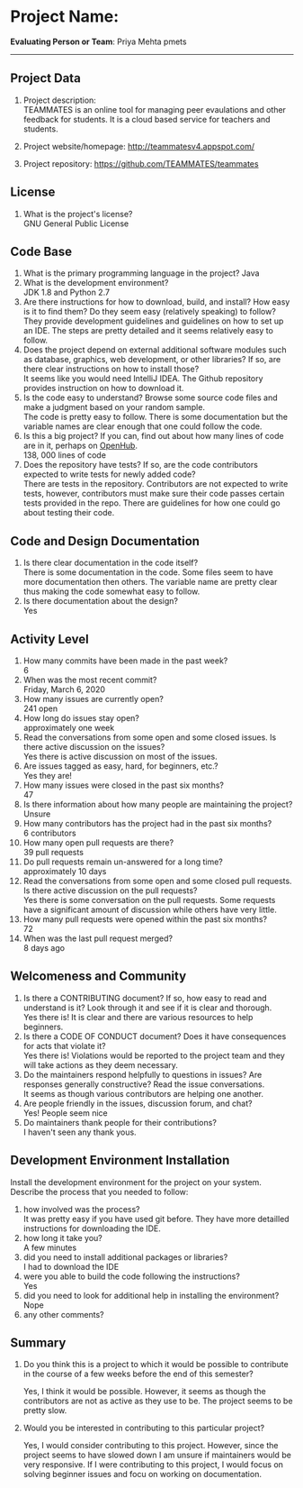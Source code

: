 # Project Name:  <!-- replace with the project name -->   



**Evaluating Person or Team**:
Priya Mehta pmets

---

## Project Data

1. Project description: <br>
	TEAMMATES is an online tool for managing peer evaulations and other feedback for students. It is a cloud based service for teachers and students.

1. Project website/homepage:
	http://teammatesv4.appspot.com/
1. Project repository:
	https://github.com/TEAMMATES/teammates


## License

1. What is the project's license? <br>
	GNU General Public License


## Code Base


1. What is the primary programming language in the project?
	Java
1. What is the development environment? <br>
	<!--
	For example, is it Gnu C++ on Linux?
	Is it a Windows 10 application? Does one need to develop in a virtual machine?
	-->
	JDK 1.8 and Python 2.7
1. Are there instructions for how to download, build, and install? How easy is it
to find them? Do they seem easy (relatively speaking) to follow? <br>
	They provide development guidelines and guidelines on how to set up an IDE. The steps are pretty detailed and it seems relatively easy to follow.
1. Does the project depend on external additional software modules such as
database,  graphics, web development, or other libraries? If so, are there clear instructions on how to install those? <br>
	It seems like you would  need IntelliJ IDEA. The Github repository provides instruction on how to download it.
1. Is the code easy to understand? Browse some source code files and make
a judgment based on your random sample. <br>
	The code is pretty easy to follow. There is some documentation but the variable names are clear enough that one could follow the code. 
1. Is this a big project? If you can, find out about how many lines of code
are in it, perhaps on [OpenHub](https://www.openhub.net/). <br>
	138, 000 lines of code
1. Does the repository have tests? If so, are the code contributors expected to write tests for newly added code? <br>
	There are tests in the repository. Contributors are not expected to write tests, however, contributors must make sure their code passes certain tests provided in the repo. There are guidelines for how one could go about testing their code.


## Code and Design Documentation
1. Is there clear documentation in the code itself? <br>
	There is some documentation in the code. Some files seem to have more documentation then others. The variable name are pretty clear thus making the code somewhat easy to follow.
1. Is there documentation about the design?  <br>
	Yes

## Activity Level


1. How many commits have been made in the past week? <br>
	6
1. When was the most recent commit? <br>
	Friday, March 6, 2020
1. How many issues are currently open? <br>
	241 open
1. How long do issues stay open? <br>
	<!--
	Take the five closed issues (they can be most recently closed or a sample distributed over time) and look at when each was first reported.
	Compute the number of days that each was open and take the average.
	-->
	approximately one week
1. Read the conversations from some open and some closed issues. Is there active discussion on the issues? <br>
	Yes there is active discussion on most of the issues.
1. Are issues tagged as easy, hard, for beginners, etc.? <br>
	Yes they are!
1. How many issues were closed in the past six months? <br>
	47 
1. Is there information about how many people are maintaining the project? <br>
	Unsure
1. How many contributors has the project had in the past six months? <br>
	6 contributors
1. How many open pull requests are there? <br>
	39 pull requests
1. Do pull requests remain un-answered for a long time? <br>
	<!--
	Look at the closed pull requests to see how long they stayed open.
	Take the five closed pull requests  (they can be most recently closed or a sample distributed over time) and look at when each was first created.
	Compute the number of days that each was open and take the average.
	-->
	approximately 10 days
1. Read the conversations from some open and some closed pull requests.  Is there active discussion on the pull requests? <br>
	Yes there is some conversation on the pull requests. Some requests have a significant amount of discussion while others have very little.
1. How many pull requests were opened within the past six months? <br>
	72 
1. When was the last  pull request  merged? <br>
	8 days ago
## Welcomeness and Community

1. Is there a CONTRIBUTING document? If so, how easy to read and understand is it?
Look through it and see if it is clear and thorough. <br>
	Yes there is! It is clear and there are various resources to help beginners.
1. Is there a CODE OF CONDUCT document? Does it have consequences for acts that
violate it? <br>
	Yes there is! Violations would be reported to the project team and they will take actions as they deem necessary.
1. Do the maintainers respond helpfully to questions in issues?
Are responses generally constructive? Read the issue conversations. <br>
	It seems as though various contributors are helping one another. 
1. Are people friendly in the issues, discussion forum, and chat? <br>
	Yes! People seem nice
1. Do maintainers thank people for their contributions? <br>
	I haven't seen any thank yous.

## Development Environment Installation

Install the development environment for the project on your system.
Describe the process that you needed to follow:

1. how involved was the process? <br>
	It was pretty easy if you have used git before. They have more detailled instructions for downloading the IDE.
1. how long it take you? <br>
	A few minutes
1. did you need to install additional packages or libraries? <br>
	I had to download the IDE 
1. were you able to build the code following the instructions? <br>
	Yes
1. did you need to look for additional help in installing the environment? <br>
	Nope
1. any other comments? <br>
	



## Summary
1. Do you think  this is a project to which it would be possible to contribute
in the course of a few weeks before the end of this semester? <br>
	<!--
	Explain your position. Do NOT simply say 'yes or 'no'.
	-->
	Yes, I think it would be possible. However, it seems as though the contributors are not as active as they use to be. The project seems to be pretty slow. 

1. Would you be interested in contributing to this particular project? <br>
	<!--
	Explain why you would or would not be interested in contributing to this project. Do NOT simply say 'yes or 'no'.
	-->
	Yes, I would consider contributing to this project. However, since the project seems to have slowed down I am unsure if maintainers would be very responsive. If I were contributing to this project, I would focus on solving beginner issues and focu on working on documentation.
